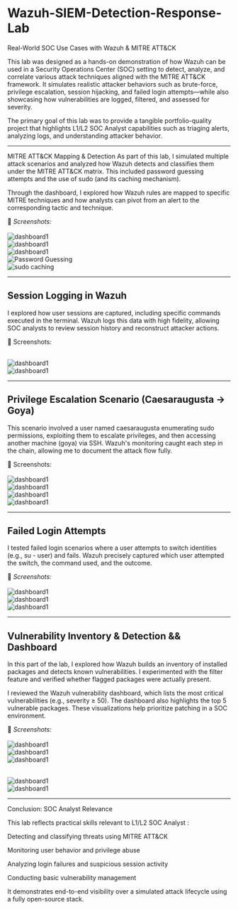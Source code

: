 # Wazuh-SIEM-Detection-Response-Lab
Real-World SOC Use Cases with Wazuh & MITRE ATT&CK

This lab was designed as a hands-on demonstration of how Wazuh can be used in a Security Operations Center (SOC) setting to detect, analyze, and correlate various attack techniques aligned with the MITRE ATT&CK framework. It simulates realistic attacker behaviors such as brute-force, privilege escalation, session hijacking, and failed login attempts—while also showcasing how vulnerabilities are logged, filtered, and assessed for severity.

The primary goal of this lab was to provide a tangible portfolio-quality project that highlights L1/L2 SOC Analyst capabilities such as triaging alerts, analyzing logs, and understanding attacker behavior.

---

MITRE ATT&CK Mapping & Detection
As part of this lab, I simulated multiple attack scenarios and analyzed how Wazuh detects and classifies them under the MITRE ATT&CK matrix. This included password guessing attempts and the use of sudo (and its caching mechanism).

Through the dashboard, I explored how Wazuh rules are mapped to specific MITRE techniques and how analysts can pivot from an alert to the corresponding tactic and technique.

📸 _Screenshots:_  
<br><img src="https://github.com/Barbarossa01/Wazuh-SIEM-Detection-Response-Lab/blob/main/mitre_attacks/MITRE3.PNG" alt="dashboard1">
<br><img src="https://github.com/Barbarossa01/Wazuh-SIEM-Detection-Response-Lab/blob/main/mitre_attacks/MITRE4.PNG" alt="dashboard1">
<br><img src="https://github.com/Barbarossa01/Wazuh-SIEM-Detection-Response-Lab/blob/main/mitre_attacks/MITRE5.PNG" alt="dashboard1">
<br><img src="https://github.com/Barbarossa01/Wazuh-SIEM-Detection-Response-Lab/blob/main/mitre_attacks/MITRE_1.PNG" alt="Password Guessing">
<br><img src="https://github.com/Barbarossa01/Wazuh-SIEM-Detection-Response-Lab/blob/main/mitre_attacks/MITRE_2.PNG" alt="sudo caching">


---

## Session Logging in Wazuh
I explored how user sessions are captured, including specific commands executed in the terminal. Wazuh logs this data with high fidelity, allowing SOC analysts to review session history and reconstruct attacker actions.

📸 Screenshots:

<br><img src="https://github.com/Barbarossa01/Wazuh-SIEM-Detection-Response-Lab/blob/main/session_logging/OpenedSession1.PNG" alt="dashboard1">
<br><img src="https://github.com/Barbarossa01/Wazuh-SIEM-Detection-Response-Lab/blob/main/session_logging/OpenedSession2.PNG" alt="dashboard1">

---

## Privilege Escalation Scenario (Caesaraugusta → Goya)

This scenario involved a user named caesaraugusta enumerating sudo permissions, exploiting them to escalate privileges, and then accessing another machine (goya) via SSH. Wazuh's monitoring caught each step in the chain, allowing me to document the attack flow fully.


📸 Screenshots:  
<br><img src="https://github.com/Barbarossa01/Wazuh-SIEM-Detection-Response-Lab/blob/main/privilege_escalation/PrivEsc1.PNG" alt="dashboard1">
<br><img src="https://github.com/Barbarossa01/Wazuh-SIEM-Detection-Response-Lab/blob/main/privilege_escalation/PrivEsc2.PNG" alt="dashboard1">
<br><img src="https://github.com/Barbarossa01/Wazuh-SIEM-Detection-Response-Lab/blob/main/privilege_escalation/PrivEsc3.PNG" alt="dashboard1">
<br><img src="https://github.com/Barbarossa01/Wazuh-SIEM-Detection-Response-Lab/blob/main/privilege_escalation/PrivEsc4.PNG" alt="dashboard1">


---

## Failed Login Attempts

I tested failed login scenarios where a user attempts to switch identities (e.g., su - user) and fails. Wazuh precisely captured which user attempted the switch, the command used, and the outcome.

📸 _Screenshots:_  
<br><img src="https://github.com/Barbarossa01/Wazuh-SIEM-Detection-Response-Lab/blob/main/login_failures/UserLoginFailed1.PNG" alt="dashboard1">
<br><img src="https://github.com/Barbarossa01/Wazuh-SIEM-Detection-Response-Lab/blob/main/login_failures/UserLoginFailed2.PNG" alt="dashboard1">
<br><img src="https://github.com/Barbarossa01/Wazuh-SIEM-Detection-Response-Lab/blob/main/login_failures/UserLoginFailed3.PNG" alt="dashboard1">


---

## Vulnerability Inventory & Detection && Dashboard

In this part of the lab, I explored how Wazuh builds an inventory of installed packages and detects known vulnerabilities. I experimented with the filter feature and verified whether flagged packages were actually present.

I reviewed the Wazuh vulnerability dashboard, which lists the most critical vulnerabilities (e.g., severity ≥ 50). The dashboard also highlights the top 5 vulnerable packages. These visualizations help prioritize patching in a SOC environment.

📸 _Screenshots:_  
<br><img src="https://github.com/Barbarossa01/Wazuh-SIEM-Detection-Response-Lab/blob/main/vuln_detection/vulnerability_detection_1.PNG" alt="dashboard1">
<br><img src="https://github.com/Barbarossa01/Wazuh-SIEM-Detection-Response-Lab/blob/main/vuln_detection/vulnerability_detection_2.PNG" alt="dashboard1">
<br><img src="https://github.com/Barbarossa01/Wazuh-SIEM-Detection-Response-Lab/blob/main/vuln_detection/vulnerability_detection_3.PNG" alt="dashboard1">

<br><img src="https://github.com/Barbarossa01/Wazuh-SIEM-Detection-Response-Lab/blob/main/vuln_detection/vulnerability_detection_4.PNG" alt="dashboard1">
<br><img src="https://github.com/Barbarossa01/Wazuh-SIEM-Detection-Response-Lab/blob/main/vuln_detection/vulnerability_detection_5.PNG" alt="dashboard1">

---

Conclusion: SOC Analyst Relevance

This lab reflects practical skills relevant to L1/L2 SOC Analyst :

Detecting and classifying threats using MITRE ATT&CK

Monitoring user behavior and privilege abuse

Analyzing login failures and suspicious session activity

Conducting basic vulnerability management

It demonstrates end-to-end visibility over a simulated attack lifecycle using a fully open-source stack.


